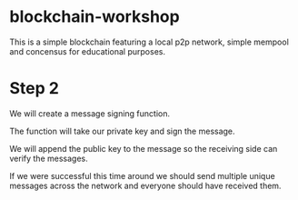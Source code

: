 # blockchain-workshop
This is a simple blockchain featuring a local p2p network, simple mempool and concensus for educational purposes.

# Step 2

We will create a message signing function.

The function will take our private key and sign the message.

We will append the public key to the message so the receiving side can verify the messages.

If we were successful this time around we should send multiple unique messages across the network and
everyone should have received them.